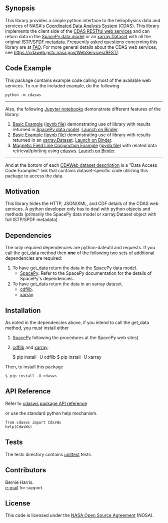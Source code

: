
## Synopsis

This library provides a simple python interface to the heliophysics data 
and services of 
NASA's [Coordinated Data Analysis System](https://cdaweb.gsfc.nasa.gov/)
(CDAS).  This library implements the client side of the 
[CDAS RESTful web services](https://cdaweb.gsfc.nasa.gov/WebServices/REST/)
and can return data in the 
[SpacePy data model](https://spacepy.github.io/datamodel.html) or an
[xarray.Dataset](https://docs.xarray.dev/en/stable/generated/xarray.Dataset.html)
with all the original 
[ISTP/SPDF metadata](https://spdf.gsfc.nasa.gov/sp_use_of_cdf.html).
Frequently asked questions concerning this library are at 
[FAQ](https://cdaweb.gsfc.nasa.gov/WebServices/REST/py/FAQ.html).
For more general details about the CDAS web services, see
https://cdaweb.gsfc.nasa.gov/WebServices/REST/.

## Code Example

This package contains example code calling most of the available web services.
To run the included example, do the following

    python -m cdasws

---
Also, the following [Jupyter notebooks](https://jupyter.org/) demonstrate
different features of the library:
1. [Basic Example](https://cdaweb.gsfc.nasa.gov/WebServices/REST/jupyter/CdasWsExample.html) ([ipynb file](https://cdaweb.gsfc.nasa.gov/WebServices/REST/jupyter/CdasWsExample.ipynb)) demonstrating use of library with results returned in [SpacePy data model](https://spacepy.github.io/datamodel.html). [Launch on Binder](https://mybinder.org/v2/gh/berniegsfc/cdasws-notebooks/main?labpath=CdasWsExample.ipynb).
2. [Basic Example](https://cdaweb.gsfc.nasa.gov/WebServices/REST/jupyter/CdasWsExampleXarray.html) ([ipynb file](https://cdaweb.gsfc.nasa.gov/WebServices/REST/jupyter/CdasWsExampleXarray.ipynb)) demonstrating use of library with results returned in an [xarray.Dataset](https://docs.xarray.dev/en/stable/generated/xarray.Dataset.html). [Launch on Binder](https://mybinder.org/v2/gh/berniegsfc/cdasws-notebooks/main?labpath=CdasWsExampleXarray.ipynb).
3. [Magnetic Field Line Conjunction Example](https://sscweb.gsfc.nasa.gov/WebServices/REST/jupyter/SscWsConjunctionExample.html) ([ipynb file](https://sscweb.gsfc.nasa.gov/WebServices/REST/jupyter/SscWsConjunctionExample.ipynb)) with related data retrieval/plotting using [cdasws](https://pypi.org/project/cdasws/). [Launch on Binder](https://mybinder.org/v2/gh/berniegsfc/sscws-notebooks/main?labpath=SscWsConjunctionExample.ipynb).
---
And at the bottom of each 
[CDAWeb dataset description](https://cdaweb.gsfc.nasa.gov/misc/Notes.html) 
is a "Data Access Code Examples" link that contains dataset-specific code 
utilizing this package to access the data.

## Motivation

This library hides the HTTP, JSON/XML, and CDF details of the CDAS web 
services. A python developer only has to deal with python objects and 
methods (primarily the SpacePy data model or xarray.Dataset object with 
full ISTP/SPDF metadata).

## Dependencies

The only required dependencies are python-dateutil and requests.  If you
call the get_data method then **one** of the following two sets of additional
dependencies are required:
1. To have get_data return the data in the SpacePy data model.
    * [SpacePy](https://spacepy.github.io/). Refer to the SpacePy
      documentation for the details of SpacePy's dependencies.
2. To have get_data return the data in an xarray dataset.
    * [cdflib](https://pypi.org/project/cdflib/).
    * [xarray](https://pypi.org/project/xarray/).

## Installation

As noted in the dependencies above, if you intend to call the get_data
method, you must install either
1. [SpacePy](https://spacepy.github.io/) following the
   procedures at the SpacePy web sites).
2. [cdflib](https://pypi.org/project/cdflib/) and 
   [xarray](https://pypi.org/project/xarray/).

    $ pip install -U cdflib
    $ pip install -U xarray

Then, to install this package

    $ pip install -U cdasws


## API Reference

Refer to
[cdasws package API reference](https://cdaweb.gsfc.nasa.gov/WebServices/REST/py/cdasws/index.html)

or use the standard python help mechanism.

    from cdasws import CdasWs
    help(CdasWs)

## Tests

The tests directory contains 
[unittest](https://docs.python.org/3/library/unittest.html)
tests.

## Contributors

Bernie Harris.  
[e-mail](mailto:NASA-SPDF-Support@nasa.onmicrosoft.com) for support.

## License

This code is licensed under the 
[NASA Open Source Agreement](https://cdaweb.gsfc.nasa.gov/WebServices/NASA_Open_Source_Agreement_1.3.txt) (NOSA).
